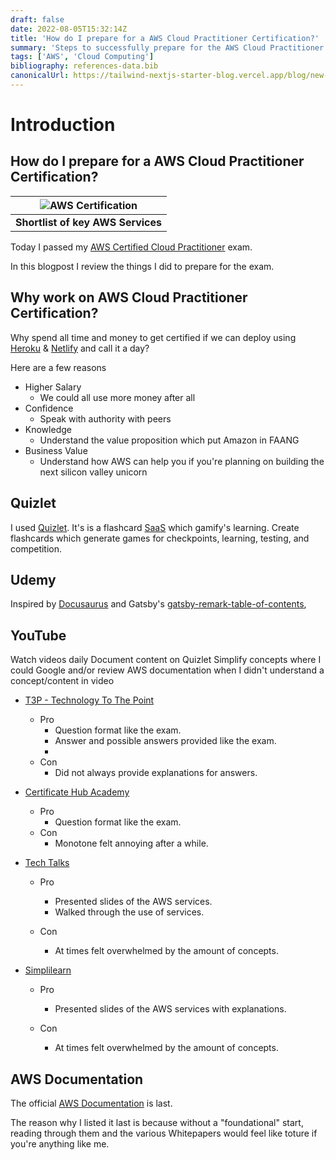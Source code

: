 ```yaml
---
draft: false
date: 2022-08-05T15:32:14Z
title: 'How do I prepare for a AWS Cloud Practitioner Certification?'
summary: 'Steps to successfully prepare for the AWS Cloud Practitioner Certification'
tags: ['AWS', 'Cloud Computing']
bibliography: references-data.bib
canonicalUrl: https://tailwind-nextjs-starter-blog.vercel.app/blog/new-features-in-v1/
---
```


# Introduction

## How do I prepare for a AWS Cloud Practitioner Certification?

<TOCInline toc={props.toc} exclude="Overview" toHeading={2} />

| ![AWS Certification](https://images.clickittech.com/2020/wp-content/uploads/2018/01/20201632/aws-services.jpg) |
| :------------------------------------------------------------------------------------------------------------: |
|                                      <b>Shortlist of key AWS Services</b>                                      |

Today I passed my [AWS Certified Cloud Practitioner](https://aws.amazon.com/certification/certified-cloud-practitioner/) exam.

In this blogpost I review the things I did to prepare for the exam.

## Why work on AWS Cloud Practitioner Certification?

Why spend all time and money to get certified if we can deploy using
[Heroku](https://www.heroku.com/) & [Netlify](https://www.netlify.com/) and call it a day?

Here are a few reasons

- Higher Salary
  - We could all use more money after all
- Confidence
  - Speak with authority with peers
- Knowledge
  - Understand the value proposition which put Amazon in FAANG
- Business Value
  - Understand how AWS can help you if you're planning on
    building the next silicon valley unicorn

## Quizlet

I used [Quizlet](https://quizlet.com/). It's is a flashcard [SaaS](<https://azure.microsoft.com/en-us/resources/cloud-computing-dictionary/what-is-saas/#:~:text=Software%20as%20a%20service%20(SaaS)%20allows%20users%20to%20connect%20to,from%20a%20cloud%20service%20provider.>)
which gamify's learning. Create flashcards which generate games for checkpoints, learning, testing, and competition.

## Udemy

Inspired by [Docusaurus](https://docusaurus.io/docs/next/markdown-features/inline-toc) and Gatsby's [gatsby-remark-table-of-contents](https://www.gatsbyjs.com/plugins/gatsby-remark-table-of-contents/),

## YouTube

Watch videos daily
Document content on Quizlet
Simplify concepts where I could
Google and/or review AWS documentation when I didn't understand a concept/content in video

- [T3P - Technology To The Point](https://www.youtube.com/watch?v=l1MpOD92oUg&t=4047s)

  - Pro
    - Question format like the exam.
    - Answer and possible answers provided like the exam.
    -
  - Con
    - Did not always provide explanations for answers.

- [Certificate Hub Academy](https://www.youtube.com/watch?v=RbdC3tuEFcY&list=PLkDAY85mt5IAYrOVDVU5r6ieg7cejwGo0&index=4)

  - Pro
    - Question format like the exam.
  - Con
    - Monotone felt annoying after a while.

- [Tech Talks](https://www.youtube.com/watch?v=-FtcnssIp345zQ&t=7717s)

  - Pro

    - Presented slides of the AWS services.
    - Walked through the use of services.

  - Con
    - At times felt overwhelmed by the amount of concepts.

- [Simplilearn](https://www.youtube.com/watch?v=35JSBXkjuhk&t=5147s)

  - Pro

    - Presented slides of the AWS services with explanations.

  - Con
    - At times felt overwhelmed by the amount of concepts.

## AWS Documentation

The official [AWS Documentation](https://docs.aws.amazon.com/index.html?nc2=h_ql_doc_do_v) is last.

The reason why I listed it last is because without a "foundational" start, reading through them and the various Whitepapers would feel like toture
if you're anything like me.
